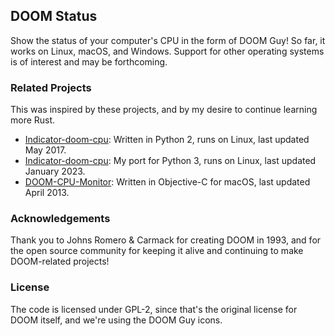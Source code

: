 ## DOOM Status
Show the status of your computer's CPU in the form of DOOM Guy! So far, it works on Linux, macOS, and Windows. Support for other operating systems is of interest and may be forthcoming.

### Related Projects
This was inspired by these projects, and by my desire to continue learning more Rust.
* [Indicator-doom-cpu](https://github.com/ebruck/indicator-doom-cpu): Written in Python 2, runs on Linux, last updated May 2017.
* [Indicator-doom-cpu](https://github.com/rjzak/indicator-doom-cpu): My port for Python 3, runs on Linux, last updated January 2023.
* [DOOM-CPU-Monitor](https://github.com/AshFurrow/DOOM-CPU-Monitor): Written in Objective-C for macOS, last updated April 2013.

### Acknowledgements
Thank you to Johns Romero & Carmack for creating DOOM in 1993, and for the open source community for keeping it alive and continuing to make DOOM-related projects!

### License
The code is licensed under GPL-2, since that's the original license for DOOM itself, and we're using the DOOM Guy icons.
